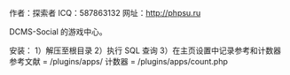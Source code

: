 ﻿作者：探索者
ICQ：587863132
网址：http://phpsu.ru

DCMS-Social 的游戏中心。

安装：
1）解压至根目录
2）执行 SQL 查询
3）在主页设置中记录参考和计数器
参考文献 = /plugins/apps/
计数器 = /plugins/apps/count.php